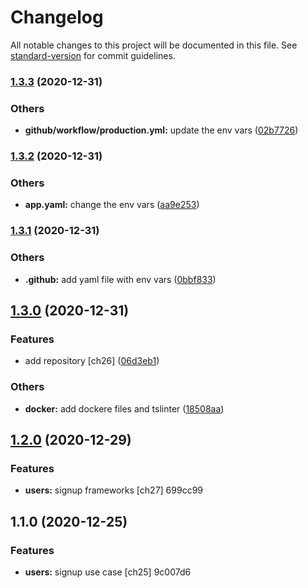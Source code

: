 # Changelog

All notable changes to this project will be documented in this file. See [standard-version](https://github.com/conventional-changelog/standard-version) for commit guidelines.

### [1.3.3](https://github.com/brucegroverlee/crowdcheck-backend/compare/v1.3.2...v1.3.3) (2020-12-31)


### Others

* **github/workflow/production.yml:** update the env vars ([02b7726](https://github.com/brucegroverlee/crowdcheck-backend/commit/02b7726055a8768e912cbc37d1410c49bef0ff10))

### [1.3.2](https://github.com/brucegroverlee/crowdcheck-backend/compare/v1.3.1...v1.3.2) (2020-12-31)


### Others

* **app.yaml:** change the env vars ([aa9e253](https://github.com/brucegroverlee/crowdcheck-backend/commit/aa9e253328180d7ce86f98fb618be3f08586ce02))

### [1.3.1](https://github.com/brucegroverlee/crowdcheck-backend/compare/v1.3.0...v1.3.1) (2020-12-31)


### Others

* **.github:** add yaml file with env vars ([0bbf833](https://github.com/brucegroverlee/crowdcheck-backend/commit/0bbf83305dce3581c9f247eda9191546f0426197))

## [1.3.0](https://github.com/brucegroverlee/crowdcheck-backend/compare/v1.2.0...v1.3.0) (2020-12-31)


### Features

* add repository [ch26] ([06d3eb1](https://github.com/brucegroverlee/crowdcheck-backend/commit/06d3eb1ffe1df86d0e72561d63f48827a29e139e))


### Others

* **docker:** add dockere files and tslinter ([18508aa](https://github.com/brucegroverlee/crowdcheck-backend/commit/18508aa2a23cef7bccd14d826efeb8f705fa6875))

## [1.2.0](///compare/v1.1.0...v1.2.0) (2020-12-29)


### Features

* **users:** signup frameworks [ch27] 699cc99

## 1.1.0 (2020-12-25)


### Features

* **users:** signup use case [ch25] 9c007d6

